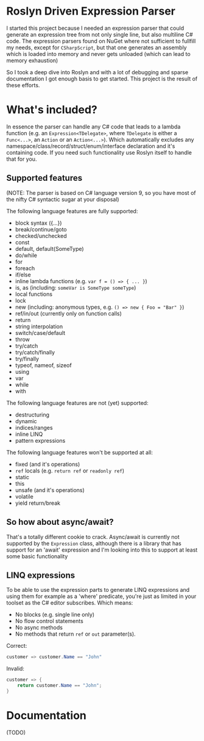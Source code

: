 # Roslyn Driven Expression Parser

I started this project because I needed an expression parser that could generate an expression tree from not only single line, but also multiline C# code. The expression parsers found on NuGet where not sufficient to fullfill my needs, except for `CSharpScript`, but that one generates an assembly which is loaded into memory and never gets unloaded (which can lead to memory exhaustion)

So I took a deep dive into Roslyn and with a lot of debugging and sparse documentation I got enough basis to get started. This project is the result of these efforts.

# What's included?

In essence the parser can handle any C# code that leads to a lambda function (e.g. an `Expression<TDelegate>`, where `TDelegate` is either a `Func<...>`, an `Action` or an `Action<...>`). Which automatically excludes any namespace/class/record/struct/enum/interface declaration and it's containing code. If you need such functionality use Roslyn itself to handle that for you.

## Supported features

(NOTE: The parser is based on C# language version 9, so you have most of the nifty C# syntactic sugar at your disposal)

The following language features are fully supported:
* block syntax ({...})
* break/continue/goto
* checked/unchecked
* const
* default, default(SomeType)
* do/while
* for
* foreach
* if/else
* inline lambda functions  (e.g. `var f = () => { ... }`)
* is, as (including: `someVar is SomeType someType`)
* local functions
* lock
* new (including: anonymous types, e.g. `() => new { Foo = "Bar" }`)
* ref/in/out (currently only on function calls)
* return
* string interpolation
* switch/case/default
* throw
* try/catch
* try/catch/finally
* try/finally
* typeof, nameof, sizeof
* using
* var
* while
* with

The following language features are not (yet) supported:
* destructuring
* dynamic
* indices/ranges 
* inline LINQ
* pattern expressions


The following language features won't be supported at all:
* fixed (and it's operations)
* `ref` locals (e.g. `return ref` or `readonly ref`)
* static
* this
* unsafe (and it's operations)
* volatile
* yield return/break
 
## So how about async/await?

That's a totally different cookie to crack. Async/await is currently not supported by the `Expression` class, although there is a library that has support for an 'await' expression and I'm looking into this to support at least some basic functionality

## LINQ expressions

To be able to use the expression parts to generate LINQ expressions and using them for example as a 'where' predicate, you're just as limited in your toolset as the C# editor subscribes. Which means:
* No blocks (e.g. single line only)
* No flow control statements
* No async methods
* No methods that return `ref` or `out` parameter(s).

Correct:
```csharp
customer => customer.Name == "John"
``` 
  
Invalid:
```csharp
customer => {
    return customer.Name == "John";
}
```

# Documentation

(TODO)
